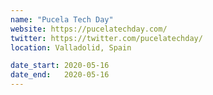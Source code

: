 ```yaml
---
name: "Pucela Tech Day"
website: https://pucelatechday.com/
twitter: https://twitter.com/pucelatechday/
location: Valladolid, Spain

date_start: 2020-05-16
date_end:   2020-05-16
---
```

